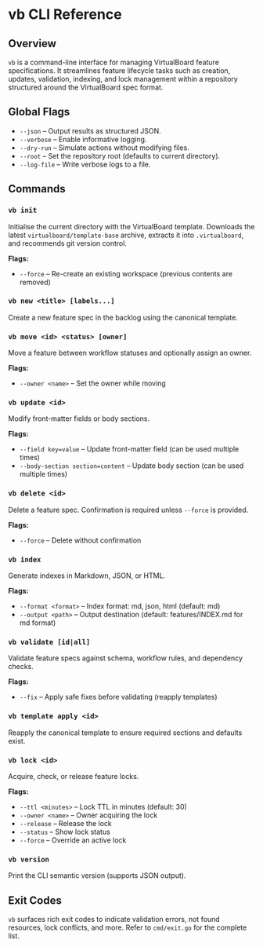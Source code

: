 # vb CLI Reference

## Overview

`vb` is a command-line interface for managing VirtualBoard feature specifications. It streamlines feature lifecycle tasks such as creation, updates, validation, indexing, and lock management within a repository structured around the VirtualBoard spec format.

## Global Flags

- `--json` – Output results as structured JSON.
- `--verbose` – Enable informative logging.
- `--dry-run` – Simulate actions without modifying files.
- `--root` – Set the repository root (defaults to current directory).
- `--log-file` – Write verbose logs to a file.

## Commands

### `vb init`
Initialise the current directory with the VirtualBoard template. Downloads the latest `virtualboard/template-base` archive, extracts it into `.virtualboard`, and recommends git version control.

**Flags:**
- `--force` – Re-create an existing workspace (previous contents are removed)

### `vb new <title> [labels...]`
Create a new feature spec in the backlog using the canonical template.

### `vb move <id> <status> [owner]`
Move a feature between workflow statuses and optionally assign an owner.

**Flags:**
- `--owner <name>` – Set the owner while moving

### `vb update <id>`
Modify front-matter fields or body sections.

**Flags:**
- `--field key=value` – Update front-matter field (can be used multiple times)
- `--body-section section=content` – Update body section (can be used multiple times)

### `vb delete <id>`
Delete a feature spec. Confirmation is required unless `--force` is provided.

**Flags:**
- `--force` – Delete without confirmation

### `vb index`
Generate indexes in Markdown, JSON, or HTML.

**Flags:**
- `--format <format>` – Index format: md, json, html (default: md)
- `--output <path>` – Output destination (default: features/INDEX.md for md format)

### `vb validate [id|all]`
Validate feature specs against schema, workflow rules, and dependency checks.

**Flags:**
- `--fix` – Apply safe fixes before validating (reapply templates)

### `vb template apply <id>`
Reapply the canonical template to ensure required sections and defaults exist.

### `vb lock <id>`
Acquire, check, or release feature locks.

**Flags:**
- `--ttl <minutes>` – Lock TTL in minutes (default: 30)
- `--owner <name>` – Owner acquiring the lock
- `--release` – Release the lock
- `--status` – Show lock status
- `--force` – Override an active lock

### `vb version`
Print the CLI semantic version (supports JSON output).

## Exit Codes

`vb` surfaces rich exit codes to indicate validation errors, not found resources, lock conflicts, and more. Refer to `cmd/exit.go` for the complete list.
